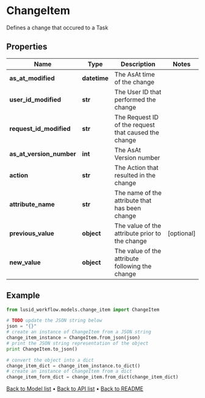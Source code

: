 # ChangeItem

Defines a change that occured to a Task

## Properties
Name | Type | Description | Notes
------------ | ------------- | ------------- | -------------
**as_at_modified** | **datetime** | The AsAt time of the change | 
**user_id_modified** | **str** | The User ID that performed the change | 
**request_id_modified** | **str** | The Request ID of the request that caused the change | 
**as_at_version_number** | **int** | The AsAt Version number | 
**action** | **str** | The Action that resulted in the change | 
**attribute_name** | **str** | The name of the attribute that has been change | 
**previous_value** | **object** | The value of the attribute prior to the change | [optional] 
**new_value** | **object** | The value of the attribute following the change | 

## Example

```python
from lusid_workflow.models.change_item import ChangeItem

# TODO update the JSON string below
json = "{}"
# create an instance of ChangeItem from a JSON string
change_item_instance = ChangeItem.from_json(json)
# print the JSON string representation of the object
print ChangeItem.to_json()

# convert the object into a dict
change_item_dict = change_item_instance.to_dict()
# create an instance of ChangeItem from a dict
change_item_form_dict = change_item.from_dict(change_item_dict)
```
[Back to Model list](../README.md#documentation-for-models) &#8226; [Back to API list](../README.md#documentation-for-api-endpoints) &#8226; [Back to README](../README.md)


